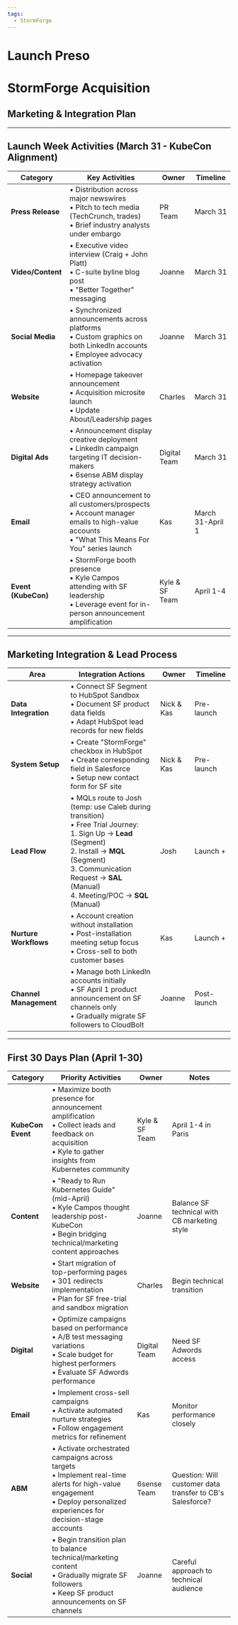 ```yaml
---
tags:
  - StormForge
---
```

# Launch Preso

# StormForge Acquisition

## Marketing & Integration Plan

---

## Launch Week Activities (March 31 - KubeCon Alignment)

| Category | Key Activities | Owner | Timeline |
| --- | --- | --- | --- |
| **Press Release** | • Distribution across major newswires<br>• Pitch to tech media (TechCrunch, trades)<br>• Brief industry analysts under embargo | PR Team | March 31 |
| **Video/Content** | • Executive video interview (Craig + John Platt)<br>• C-suite byline blog post<br>• "Better Together" messaging | Joanne | March 31 |
| **Social Media** | • Synchronized announcements across platforms<br>• Custom graphics on both LinkedIn accounts<br>• Employee advocacy activation | Joanne | March 31 |
| **Website** | • Homepage takeover announcement<br>• Acquisition microsite launch<br>• Update About/Leadership pages | Charles | March 31 |
| **Digital Ads** | • Announcement display creative deployment<br>• LinkedIn campaign targeting IT decision-makers<br>• 6sense ABM display strategy activation | Digital Team | March 31 |
| **Email** | • CEO announcement to all customers/prospects<br>• Account manager emails to high-value accounts<br>• "What This Means For You" series launch | Kas | March 31-April 1 |
| **Event (KubeCon)** | • StormForge booth presence<br>• Kyle Campos attending with SF leadership<br>• Leverage event for in-person announcement amplification | Kyle & SF Team | April 1-4 |

---

## Marketing Integration & Lead Process

| Area | Integration Actions | Owner | Timeline |
| --- | --- | --- | --- |
| **Data Integration** | • Connect SF Segment to HubSpot Sandbox<br>• Document SF product data fields<br>• Adapt HubSpot lead records for new fields | Nick & Kas | Pre-launch |
| **System Setup** | • Create "StormForge" checkbox in HubSpot<br>• Create corresponding field in Salesforce<br>• Setup new contact form for SF site | Nick & Kas | Pre-launch |
| **Lead Flow** | • MQLs route to Josh (temp: use Caleb during transition)<br>• Free Trial Journey:<br>  1. Sign Up → **Lead** (Segment)<br>  2. Install → **MQL** (Segment)<br>  3. Communication Request → **SAL** (Manual)<br>  4. Meeting/POC → **SQL** (Manual) | Josh | Launch + |
| **Nurture Workflows** | • Account creation without installation<br>• Post-installation meeting setup focus<br>• Cross-sell to both customer bases | Kas | Launch + |
| **Channel Management** | • Manage both LinkedIn accounts initially<br>• SF April 1 product announcement on SF channels only<br>• Gradually migrate SF followers to CloudBolt | Joanne | Post-launch |

---

## First 30 Days Plan (April 1-30)

| Category | Priority Activities | Owner | Notes |
| --- | --- | --- | --- |
| **KubeCon Event** | • Maximize booth presence for announcement amplification<br>• Collect leads and feedback on acquisition<br>• Kyle to gather insights from Kubernetes community | Kyle & SF Team | April 1-4 in Paris |
| **Content** | • "Ready to Run Kubernetes Guide" (mid-April)<br>• Kyle Campos thought leadership post-KubeCon<br>• Begin bridging technical/marketing content approaches | Joanne | Balance SF technical with CB marketing style |
| **Website** | • Start migration of top-performing pages<br>• 301 redirects implementation<br>• Plan for SF free-trial and sandbox migration | Charles | Begin technical transition |
| **Digital** | • Optimize campaigns based on performance<br>• A/B test messaging variations<br>• Scale budget for highest performers<br>• Evaluate SF Adwords performance | Digital Team | Need SF Adwords access |
| **Email** | • Implement cross-sell campaigns<br>• Activate automated nurture strategies<br>• Follow engagement metrics for refinement | Kas | Monitor performance closely |
| **ABM** | • Activate orchestrated campaigns across targets<br>• Implement real-time alerts for high-value engagement<br>• Deploy personalized experiences for decision-stage accounts | 6sense Team | Question: Will customer data transfer to CB's Salesforce? |
| **Social** | • Begin transition plan to balance technical/marketing content<br>• Gradually migrate SF followers<br>• Keep SF product announcements on SF channels | Joanne | Careful approach to technical audience |